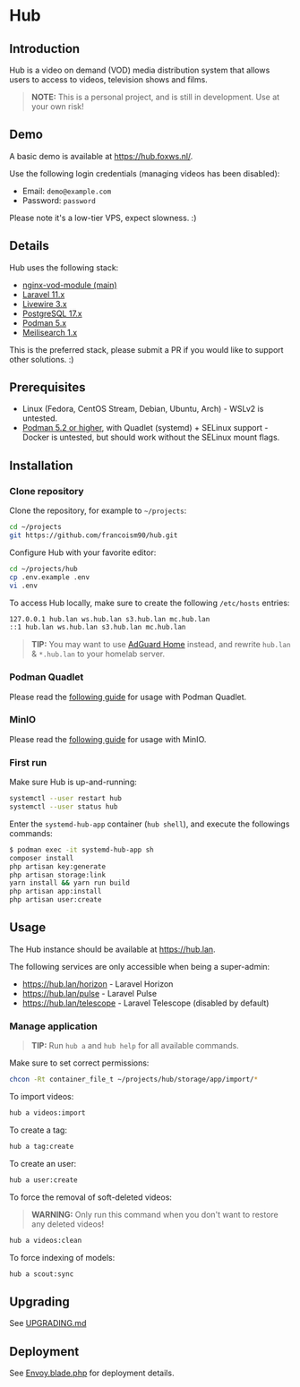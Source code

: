 # Hub

## Introduction

Hub is a video on demand (VOD) media distribution system that allows users to access to videos, television shows and films.

> **NOTE:** This is a personal project, and is still in development. Use at your own risk!

## Demo

A basic demo is available at <https://hub.foxws.nl/>.

Use the following login credentials (managing videos has been disabled):

- Email: `demo@example.com`
- Password: `password`

Please note it's a low-tier VPS, expect slowness. :)

## Details

Hub uses the following stack:

- [nginx-vod-module (main)](https://github.com/kaltura/nginx-vod-module)
- [Laravel 11.x](https://laravel.com/)
- [Livewire 3.x](https://livewire.laravel.com/)
- [PostgreSQL 17.x](https://www.postgresql.org/)
- [Podman 5.x](https://podman.io/)
- [Meilisearch 1.x](https://www.meilisearch.com/)

This is the preferred stack, please submit a PR if you would like to support other solutions. :)

## Prerequisites

- Linux (Fedora, CentOS Stream, Debian, Ubuntu, Arch) - WSLv2 is untested.
- [Podman 5.2 or higher](https://podman.io/), with Quadlet (systemd) + SELinux support - Docker is untested, but should work without the SELinux mount flags.

## Installation

### Clone repository

Clone the repository, for example to `~/projects`:

```bash
cd ~/projects
git https://github.com/francoism90/hub.git
```

Configure Hub with your favorite editor:

```bash
cd ~/projects/hub
cp .env.example .env
vi .env
```

To access Hub locally, make sure to create the following `/etc/hosts` entries:

```md
127.0.0.1 hub.lan ws.hub.lan s3.hub.lan mc.hub.lan
::1 hub.lan ws.hub.lan s3.hub.lan mc.hub.lan
```

> **TIP:** You may want to use [AdGuard Home](https://adguard.com/en/adguard-home/overview.html) instead, and rewrite `hub.lan` & `*.hub.lan` to your homelab server.

### Podman Quadlet

Please read the [following guide](docs/podman/README.md) for usage with Podman Quadlet.

### MinIO

Please read the [following guide](docs/minio/README.md) for usage with MinIO.

### First run

Make sure Hub is up-and-running:

```bash
systemctl --user restart hub
systemctl --user status hub
```

Enter the `systemd-hub-app` container (`hub shell`), and execute the followings commands:

```bash
$ podman exec -it systemd-hub-app sh
composer install
php artisan key:generate
php artisan storage:link
yarn install && yarn run build
php artisan app:install
php artisan user:create
```

## Usage

The Hub instance should be available at <https://hub.lan>.

The following services are only accessible when being a super-admin:

- <https://hub.lan/horizon> - Laravel Horizon
- <https://hub.lan/pulse> - Laravel Pulse
- <https://hub.lan/telescope> - Laravel Telescope (disabled by default)

### Manage application

> **TIP:** Run `hub a` and `hub help` for all available commands.

Make sure to set correct permissions:

```bash
chcon -Rt container_file_t ~/projects/hub/storage/app/import/*
```

To import videos:

```bash
hub a videos:import
```

To create a tag:

```bash
hub a tag:create
```

To create an user:

```bash
hub a user:create
```

To force the removal of soft-deleted videos:

> **WARNING:** Only run this command when you don't want to restore any deleted videos!

```bash
hub a videos:clean
```

To force indexing of models:

```bash
hub a scout:sync
```

## Upgrading

See [UPGRADING.md](UPGRADING.md)

## Deployment

See [Envoy.blade.php](Envoy.blade.php) for deployment details.

